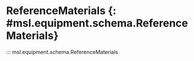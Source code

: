 # ReferenceMaterials {: #msl.equipment.schema.ReferenceMaterials}
::: msl.equipment.schema.ReferenceMaterials
